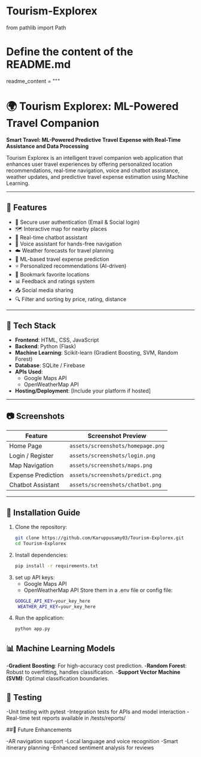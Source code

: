 # Tourism-Explorex
from pathlib import Path

# Define the content of the README.md
readme_content = """
# 🌍 Tourism Explorex: ML-Powered Travel Companion

**Smart Travel: ML-Powered Predictive Travel Expense with Real-Time Assistance and Data Processing**

Tourism Explorex is an intelligent travel companion web application that enhances user travel experiences by offering personalized location recommendations, real-time navigation, voice and chatbot assistance, weather updates, and predictive travel expense estimation using Machine Learning.

---

## 📌 Features

- 🔐 Secure user authentication (Email & Social login)
- 🗺️ Interactive map for nearby places
- 💬 Real-time chatbot assistant
- 🧭 Voice assistant for hands-free navigation
- ☁️ Weather forecasts for travel planning
- 💸 ML-based travel expense prediction
- ⭐ Personalized recommendations (AI-driven)
- 📍 Bookmark favorite locations
- 📊 Feedback and ratings system
- 📤 Social media sharing
- 🔍 Filter and sorting by price, rating, distance

---

## 🚀 Tech Stack

- **Frontend**: HTML, CSS, JavaScript
- **Backend**: Python (Flask)
- **Machine Learning**: Scikit-learn (Gradient Boosting, SVM, Random Forest)
- **Database**: SQLite / Firebase
- **APIs Used**:
  - Google Maps API
  - OpenWeatherMap API
- **Hosting/Deployment**: [Include your platform if hosted]

---

## 📷 Screenshots

| Feature              | Screenshot Preview |
|----------------------|--------------------|
| Home Page            | `assets/screenshots/homepage.png` |
| Login / Register     | `assets/screenshots/login.png` |
| Map Navigation       | `assets/screenshots/maps.png` |
| Expense Prediction   | `assets/screenshots/predict.png` |
| Chatbot Assistant    | `assets/screenshots/chatbot.png` |

---

## 📁 Installation Guide

1. Clone the repository:
   ```bash
   git clone https://github.com/Karuppusamy03/Tourism-Explorex.git
   cd Tourism-Explorex

2. Install dependencies:
    ```bash
    pip install -r requirements.txt
3. set up API keys:
   - Google Maps API
   - OpenWeatherMap API
  Store them in a .env file or config file:
   ```bash
   GOOGLE_API_KEY=your_key_here
    WEATHER_API_KEY=your_key_here
4. Run the application:
   ```bash
   python app.py


## 📊 Machine Learning Models

-**Gradient Boosting**: For high-accuracy cost prediction.
-**Random Forest**:  Robust to overfitting, handles classification.
-**Support Vector Machine (SVM)**: Optimal classification boundaries.

## 🧪 Testing

-Unit testing with pytest
-Integration tests for APIs and model interaction
-Real-time test reports available in /tests/reports/

##🔮 Future Enhancements

-AR navigation support
-Local language and voice recognition
-Smart itinerary planning
-Enhanced sentiment analysis for reviews
